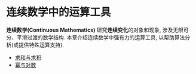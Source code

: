 # 连续数学中的运算工具
**连续数学(Continuous Mathematics)** 研究**连续变化**的对象和现象, 涉及无限可分、平滑过渡的数学结构. 本章介绍连续数学中强有力的运算工具, 以帮助算法分析(或提供特殊运算支持).
- [求和与求积](./summation/README.md)
- [幂与对数](./logarithm.md)

